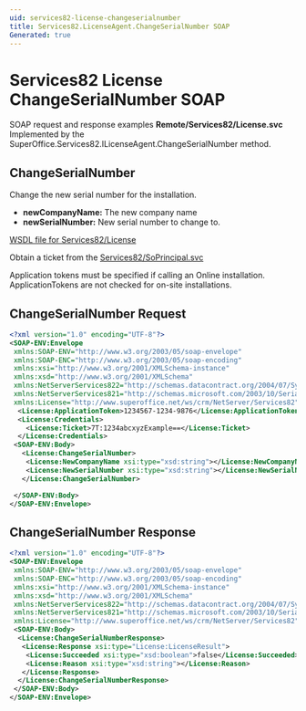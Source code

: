 ```yaml
---
uid: services82-license-changeserialnumber
title: Services82.LicenseAgent.ChangeSerialNumber SOAP
Generated: true
---
```


# Services82 License ChangeSerialNumber SOAP

SOAP request and response examples **Remote/Services82/License.svc**
Implemented by the <see cref="M:SuperOffice.Services82.ILicenseAgent.ChangeSerialNumber">SuperOffice.Services82.ILicenseAgent.ChangeSerialNumber</see> method.

## ChangeSerialNumber

Change the new serial number for the installation.

* **newCompanyName:** The new company name
* **newSerialNumber:** New serial number to change to.



[WSDL file for Services82/License](../Services82-License.md)

Obtain a ticket from the [Services82/SoPrincipal.svc](../SoPrincipal/index.md)

Application tokens must be specified if calling an Online installation. ApplicationTokens are not checked for on-site installations.

## ChangeSerialNumber Request

```xml
<?xml version="1.0" encoding="UTF-8"?>
<SOAP-ENV:Envelope
 xmlns:SOAP-ENV="http://www.w3.org/2003/05/soap-envelope"
 xmlns:SOAP-ENC="http://www.w3.org/2003/05/soap-encoding"
 xmlns:xsi="http://www.w3.org/2001/XMLSchema-instance"
 xmlns:xsd="http://www.w3.org/2001/XMLSchema"
 xmlns:NetServerServices822="http://schemas.datacontract.org/2004/07/System.Security.Cryptography"
 xmlns:NetServerServices821="http://schemas.microsoft.com/2003/10/Serialization/"
 xmlns:License="http://www.superoffice.net/ws/crm/NetServer/Services82">
  <License:ApplicationToken>1234567-1234-9876</License:ApplicationToken>
  <License:Credentials>
    <License:Ticket>7T:1234abcxyzExample==</License:Ticket>
  </License:Credentials>
 <SOAP-ENV:Body>
   <License:ChangeSerialNumber>
    <License:NewCompanyName xsi:type="xsd:string"></License:NewCompanyName>
    <License:NewSerialNumber xsi:type="xsd:string"></License:NewSerialNumber>
   </License:ChangeSerialNumber>

 </SOAP-ENV:Body>
</SOAP-ENV:Envelope>

```


## ChangeSerialNumber Response

```xml
<?xml version="1.0" encoding="UTF-8"?>
<SOAP-ENV:Envelope
 xmlns:SOAP-ENV="http://www.w3.org/2003/05/soap-envelope"
 xmlns:SOAP-ENC="http://www.w3.org/2003/05/soap-encoding"
 xmlns:xsi="http://www.w3.org/2001/XMLSchema-instance"
 xmlns:xsd="http://www.w3.org/2001/XMLSchema"
 xmlns:NetServerServices822="http://schemas.datacontract.org/2004/07/System.Security.Cryptography"
 xmlns:NetServerServices821="http://schemas.microsoft.com/2003/10/Serialization/"
 xmlns:License="http://www.superoffice.net/ws/crm/NetServer/Services82">
 <SOAP-ENV:Body>
  <License:ChangeSerialNumberResponse>
   <License:Response xsi:type="License:LicenseResult">
    <License:Succeeded xsi:type="xsd:boolean">false</License:Succeeded>
    <License:Reason xsi:type="xsd:string"></License:Reason>
   </License:Response>
  </License:ChangeSerialNumberResponse>
 </SOAP-ENV:Body>
</SOAP-ENV:Envelope>

```

